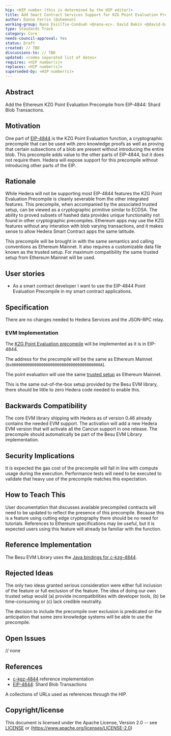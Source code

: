 ```yaml
---
hip: <HIP number (this is determined by the HIP editor)>
title: Add Smart Contract Services Support for KZG Point Evaluation Precompiled Function
author: Danno Ferrin (@shemnon)
working-group: Nana Essilfie-Conduah <@nana-ec>. David Bakin <@david-bakin-sl>
type: Standards Track
category: Core
needs-council-approval: Yes
status: Draft
created: // TBD
discussions-to: // TBD
updated: <comma separated list of dates>
requires: <HIP number(s)>
replaces: <HIP number(s)>
superseded-by: <HIP number(s)>
---
```


## Abstract

Add the Ethereum KZG Point Evaluation Precompile from EIP-4844: Shard Blob
Transactions.

## Motivation

One part of [EIP-4844](https://eips.ethereum.org/EIPS/eip-4844) is the KZG Point
Evaluation function, a cryptographic precompile that can be used with zero
knowledge proofs as well as proving that certain subsections of a blob are
present without introducing the entire blob. This precompile adds value to the
other parts of EIP-4844, but it does not require them. Hedera will expose
support for this precompile without introducing other parts of the EIP.

## Rationale

While Hedera will not be supporting most EIP-4844 features the KZG Point
Evaluation Precompile is cleanly severable from the other integrated features.
This precompile, when accompanied by the associated trusted setup, can be viewed
as a cryptographic primitive similar to ECDSA. The ability to proved subsets of
hashed data provides unique functionality not found in other cryptographic
precompiles. Ethereum apps may use the KZG features without any interation with
blob varying transactions, and it makes sense to allow Hedera Smart Contract
apps the same latitude.

This precompile will be brought in with the same semantics and calling
conventions as Ethereum Mainnet. It also requires a customizable data file known
as the trusted setup. For maximum compatibility the same trusted setup from
Ethereum Mainnet will be used.

## User stories

* As a smart contract developer I want to use the EIP-4844 Point Evaluation
  Precompile in my smart contract applications.

## Specification

There are no changes needed to Hedera Services and the JSON-RPC relay.

### EVM Implementation

The [KZG Point Evaluation precompile](https://eips.ethereum.org/EIPS/eip-4844#point-evaluation-precompile)
will be implemented as it is in EIP-4844.

The address for the precompile will be the same as Ethereum
Mainnet (`0x000000000000000000000000000000000000000A`).

The point evaluation will use the
same [trusted setup](https://github.com/ethereum/c-kzg-4844/blob/main/src/trusted_setup.txt)
as Ethereum Mainnet.

This is the same out-of-the-box setup provided by the Besu EVM library, there
should be little to zero Hedera code needed to enable this.

## Backwards Compatibility

The core EVM library shipping with Hedera as of version 0.46 already contains
the needed EVM support. The activation will add a new Hedera EVM version that
will activate all the Cancun support in one release. The precompile should
automatically be part of the Besu EVM Library implementation.

## Security Implications

It is expected the gas cost of the precompile will fall in line with compute
usage during the execution. Performance tests will need to be executed to
validate that heavy use of the precompile matches this expectation.

## How to Teach This

User documentation that discusses available precompiled contracts will need to
be updated to reflect the presence of this precompile. Because this is a feature
using cutting edge cryptography there should be no need for tutorials.
References to Ethereum specifications may be useful, but it is expected users
using this feature will already be familiar with the function.

## Reference Implementation

The Besu EVM Library uses
the [Java bindings for c-kzg-4844](https://github.com/ethereum/c-kzg-4844/blob/main/bindings/java/README.md).

## Rejected Ideas

The only two ideas granted serious consideration were either full inclusion of
the feature or full exclusion of the feature. The idea of doing our own trusted
setup would (a) provide incompatibilities with developer tools, (b) be
time-consuming or (c) lack credible neutrality.

The decision to include the precompile over exclusion is predicated on the
anticipation that some zero knowledge systems will be able to use the
precompile.

## Open Issues

// none

## References

* [c-kgz-4844](https://github.com/ethereum/c-kzg-4844) reference implementation
* [EIP-4844](https://eips.ethereum.org/EIPS/eip-4844): Shard Blob Transactions

A collections of URLs used as references through the HIP.

## Copyright/license

This document is licensed under the Apache License, Version 2.0 --
see [LICENSE](../LICENSE) or (https://www.apache.org/licenses/LICENSE-2.0)
